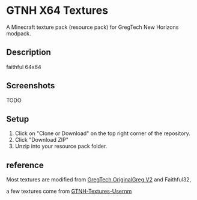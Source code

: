 # GTNH X64 Textures 
A Minecraft texture pack (resource pack) for GregTech New Horizons modpack.
## Description
faithful 64x64

## Screenshots
TODO
## Setup

1. Click on "Clone or Download" on the top right corner of the repository.
2. Click "Download ZIP"
3. Unzip into your resource pack folder.
## reference

Most textures are modified from [GregTech OriginalGreg V2](https://forum.industrial-craft.net/thread/11244-64x-gregtech-faithful-fanver-1-7-10-1-6-4-update-09-02-15/) and Faithful32,

a few textures come from [GTNH-Textures-Usernm](https://github.com/Usernm0/GTNH-Textures-Usernm)